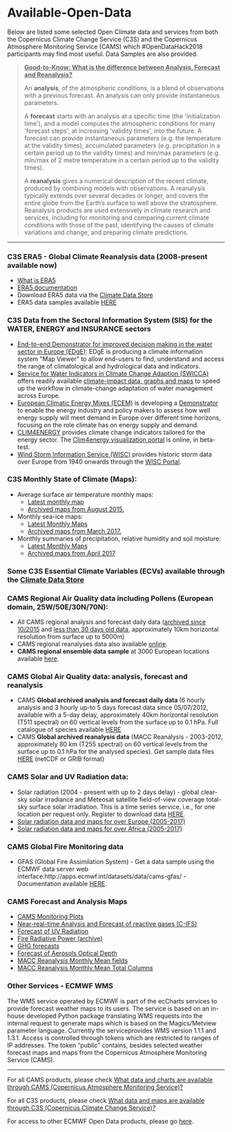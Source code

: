 # Available-Open-Data

<P>Below are listed some selected Open Climate data and services from both the Copernicus Climate Change Service (C3S) and the Copernicus Atmosphere Monitoring Service (CAMS) which #OpenDataHack2018 participants may find most useful. Data Samples are also provided.

<blockquote><u><strong>Good-to-Know: What is the difference between Analysis, Forecast and Reanalysis?</strong></u>
<br><p>
  An <strong>analysis</strong>, of the atmospheric conditions, is a blend of observations with a previous forecast. An analysis can only provide instantaneous parameters.
<P>
  A <strong>forecast</strong> starts with an analysis at a specific time (the 'initialization time'), and a model computes the atmospheric conditions for many 'forecast steps', at increasing 'validity times', into the future. A forecast can provide instantaneous parameters (e.g. the temperature at the validity times), accumulated parameters (e.g. precipitation in a certain period up to the validity times) and min/max parameters (e.g. min/max of 2 metre temperature in a certain period up to the validity times).
<p>
A <strong>reanalysis</strong> gives a numerical description of the recent climate, produced by combining models with observations. A reanalysis typically extends over several decades or longer, and covers the entire globe from the Earth’s surface to well above the stratosphere. Reanalysis products are used extensively in climate research and services, including for monitoring and comparing current climate conditions with those of the past, identifying the causes of climate variations and change, and preparing climate predictions.   
</blockquote>
  
<hr>

<h3>C3S ERA5 - Global Climate Reanalysis data (2008-present available now)</h3>
<ul>
<li><a href="https://software.ecmwf.int/wiki/display/CKB/What+is+ERA5">What is ERA5</a>
<li><a href="https://software.ecmwf.int/wiki/display/CKB/ERA5+data+documentation">ERA5 documentation</a>
<li>Download ERA5 data via the <a href="https://cds.climate.copernicus.eu/#!/home">Climate Data Store</a>
<li>ERA5 data samples available <a href="https://github.com/OpenDataHack2018/Available-Open-Data/tree/master/C3S/ERA5">HERE</a>
</ul>

<h3>C3S Data from the Sectoral Information System (SIS) for the WATER, ENERGY and INSURANCE sectors</h3>
<ul>
<li><a href="http://edge.climate.copernicus.eu">End-to-end Demonstrator for improved decision making in the water sector in Europe (EDgE)</a>: EDgE is producing a climate information system <a href"http://edge.climate.copernicus.eu/Tools/">"Map Viewer"</a> to allow end-users to find, understand and access the range of climatological and hydrological data and indicators. 

<li><a href="http://swicca.eu/">Service for Water Indicators in Climate Change Adaption (SWICCA)</a> offers readily available <a href="http://swicca.eu/climate-impacts-maps/">climate-impact data, graphs and maps</a> to speed up the workflow in climate-change adaptation of water management across Europe.  

<li><a href="http://ecem.climate.copernicus.eu/">European Climatic Energy Mixes (ECEM)</a> is developing a <a href="http://ecem.climate.copernicus.eu/demonstrator/">Demonstrator</a> to enable the energy industry and policy makers to assess how well energy supply will meet demand in Europe over different time horizons, focusing on the role climate has on energy supply and demand.

<li><a href="http://clim4energy.climate.copernicus.eu/">CLIM4ENERGY</a> provides climate change indicators tailored for the energy sector. The <a href="http://c4e-visu.ipsl.upmc.fr/">Clim4energy visualization portal</a> is online, in beta-test. 

<li><a href="">Wind Storm Information Service (WISC)</a> provides historic storm data over Europe from 1940 onwards through the <a href="https://wisc.climate.copernicus.eu/wisc/#/explore">WISC Portal</a>.
</ul>

<h3>C3S Monthly State of Climate (Maps):</h3>
<ul>
  <li>Average surface air temperature monthly maps:
        <ul>
          <li><a href="https://climate.copernicus.eu/resources/data-analysis/average-surface-air-temperature-analysis">Latest monthly map</a>
    <li><a href="https://climate.copernicus.eu/resources/data-analysis/average-surface-air-temperature-analysis/monthly-maps/">Archived maps from August 2015.</a>
      </ul>
    <li>Monthly sea-ice maps:
        <ul><li><a href="https://climate.copernicus.eu/products/monthly-sea-ice-maps">Latest Monthly Maps</a>
        <li><a href="https://climate.copernicus.eu/sea-ice-monthly-maps">Archived maps from March 2017.</a>
      </ul>
    <li>Monthly summaries of precipitation, relative humidity and soil moisture:
        <ul><li><a href="https://climate.copernicus.eu/monthly-summaries-precipitation-relative-humidity-and-soil-moisture">Latest Monthly Maps</a>
        <li><a href="https://climate.copernicus.eu/precipitation-relative-humidity-and-soil-moisture-monthly-maps">Archived maps from April 2017</a>
          </ul>
 </ul>       

<h3>Some C3S Essential Climate Variables (ECVs) available through the <a href="https://cds.climate.copernicus.eu/#!/home">Climate Data Store</a></h3>

<a name="CAMS"></a>

<h3>CAMS Regional Air Quality data including Pollens (European domain, 25W/50E/30N/70N):</h3>
<ul>
  <li>All CAMS regional analysis and forecast daily data (<a href="http://www.regional.atmosphere.copernicus.eu/index.php?category=data_access&subensemble=archived_products">archived since 10/2015</a> and <a href="http://www.regional.atmosphere.copernicus.eu/index.php?category=data_access&subensemble=macc_products">less than 30 days old data</a>, approximately 10km horizontal resolution from surface up to 5000m) 
  <li>CAMS regional reanalyses data also available <a href="http://www.regional.atmosphere.copernicus.eu/index.php?category=data_access&subensemble=reanalysis_products">online</a>. 
  <li><strong>CAMS regional ensemble data sample</strong> at 3000 European locations available <a href="https://github.com/OpenDataHack2018/Available-Open-Data/blob/master/CAMS-regional-air-quality.md">here</a>.
    </ul>
    
<h3>CAMS Global Air Quality data: analysis, forecast and reanalysis</h3>

<ul>
  
<li>CAMS <strong>Global archived analysis and forecast daily data </strong> (6 hourly analysis and 3 hourly up-to 5 days forecast data since 05/07/2012, available with a 5-day delay, approximately 40km horizontal resolution (T511 spectral) on 60 vertical levels from the surface up to 0.1 hPa. Full catalogue of species available <A href="https://atmosphere.copernicus.eu/catalogue#/">HERE</a>
      
<li>CAMS <strong>Global archived reanalysis data</strong> (MACC Reanalysis - 2003-2012, approximately 80 km (T255 spectral) on 60 vertical levels from the surface up to 0.1 hPa for the analysed species). Get sample data files <a href="http://apps.ecmwf.int/datasets/data/macc-reanalysis/levtype=sfc/">HERE</a> (netCDF or GRIB format)
       
  
</ul>


<h3>CAMS Solar and UV Radiation data:</h3>    
<ul>     
  <li>Solar radiation (2004 - present with up to 2 days delay) - global clear-sky solar irradiance and Meteosat satellite field-of-view coverage total-sky surface solar irradiation. This is a time series service, i.e., for one location per request only. Register to download data <a href="http://www.soda-pro.com/web-services/radiation/cams-radiation-service">HERE</a>.
  <li><a href="http://www.soda-pro.com/help/cams-services/cams-radiation-service/download-europe-volume">Solar radiation data and maps for over Europe (2005-2017) </a>
    <li><a href="http://www.soda-pro.com/help/cams-services/cams-radiation-service/download-africa-volume#jade-maps">Solar radiation data and maps for over Africa (2005-2017)</a> 
</ul>

<h3>CAMS Global Fire Monitoring data</h3>
    <ul>
    <li>GFAS (Global Fire Assimilation System) - Get a data sample using the ECMWF data server web interface:http://apps.ecmwf.int/datasets/data/cams-gfas/ - Documentation available <a href="https://software.ecmwf.int/wiki/display/CKB/CAMS++Global+Fire+Assimilation+System+%28GFAS%29+data+documentation">HERE</a>.
    </ul>
    
<h3>CAMS Forecast and Analysis Maps</h3>

<ul>
  <li><a href="http://atmosphere.copernicus.eu/charts/cams_monitoring/">CAMS Monitoring Plots</a>
  <li><a href="http://macc.copernicus-atmosphere.eu/d/services/gac/nrt/nrt_fields/">Near-real-time Analysis and Forecast of reactive gases (C-IFS)</a>
  <li><a href="http://macc.copernicus-atmosphere.eu/d/services/gac/nrt/nrt_uvindex">Forecast of UV Radiation</a>
  <li><a href="http://macc.copernicus-atmosphere.eu/d/services/gac/nrt/fire_radiative_power/">Fire Radiative Power (archive)</a>
  <li><a href="http://macc.copernicus-atmosphere.eu/d/services/gac/nrt/nrt_fields_ghg/">GHG forecasts</a>
  <li><a href="http://macc.copernicus-atmosphere.eu/d/services/gac/nrt/nrt_opticaldepth/">Forecast of Aerosols Optical Depth</a>
  <li><a href="http://macc.copernicus-atmosphere.eu/d/services/gac/reanalysis/macc/macc_monthly_fields/">MACC Reanalysis Monthly Mean fields</a>
  <li><a href="http://macc.copernicus-atmosphere.eu/d/services/gac/reanalysis/macc/macc_monthly_totalcolumns/">MACC Reanalysis Monthly Mean Total Columns</a>
</ul>

<h3>Other Services - ECMWF WMS</h3>
<P>The WMS service operated by ECMWF is part of the ecCharts services to provide forecast weather maps to its users. The service is based on an in-house developed Python package translating WMS requests into the internal request to generate maps which is based on the Magics/Metview parameter language. Currently the serviceprovides WMS version 1.1.1 and 1.3.1. Access is controlled through tokens which are restricted to ranges of IP addresses. The token “public” contains, besides selected weather forecast maps and maps from the Copernicus Atmosphere Monitoring Service (CAMS).</P>

  

<HR>
<P>For all CAMS products, please check <a href="https://software.ecmwf.int/wiki/pages/viewpage.action?pageId=56659592">What data and charts are available through CAMS (Copernicus Atmosphere Monitoring Service)?</a>
<P>For all C3S products, please check <a href="https://software.ecmwf.int/wiki/pages/viewpage.action?pageId=88257857">What data and maps are available through C3S (Copernicus Climate Change Service)?</a>
<P>For access to other ECMWF Open Data products, please go <a href="http://apps.ecmwf.int/datasets/">here</a>.
